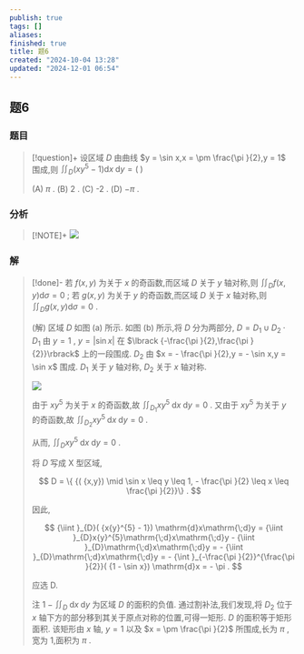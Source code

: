```yaml
---
publish: true
tags: []
aliases: 
finished: true
title: 题6
created: "2024-10-04 13:28"
updated: "2024-12-01 06:54"
---
```

## 题6
### 题目
> [!question]+
> 设区域 $D$ 由曲线 $y = \sin x,x =  \pm  \frac{\pi }{2},y = 1$ 围成,则 ${\iint }_{D}( {x{y}^{5} - 1}) \mathrm{d}x\mathrm{\;d}y = ( \;)$
> 
> (A) $\pi$ . (B) 2 . (C) -2 . (D) $- \pi$ .
### 分析
> [!NOTE]+
> ![](https://img.hwenyi.live/202411201713614.webp)
### 解
> [!done]-
> 若 $f( {x,y})$ 为关于 $x$ 的奇函数,而区域 $D$ 关于 $y$ 轴对称,则 ${\iint }_{D}f( {x,y}) \mathrm{d}\sigma  = 0$ ; 
> 若 $g( {x,y})$ 为关于 $y$ 的奇函数,而区域 $D$ 关于 $x$ 轴对称,则 ${\iint }_{D}g( {x,y}) \mathrm{d}\sigma  = 0$ .
> 
> (解) 区域 $D$ 如图 (a) 所示. 如图 (b) 所示,将 $D$ 分为两部分, $D = {D}_{1} \cup  {D}_{2} \cdot  {D}_{1}$ 由 $y = 1$ , $y = | {\sin x}|$ 在 $\lbrack  {-\frac{\pi }{2},\frac{\pi }{2}}\rbrack$ 上的一段围成. ${D}_{2}$ 由 $x =  - \frac{\pi }{2},y =  - \sin x,y = \sin x$ 围成. ${D}_{1}$ 关于 $y$ 轴对称, ${D}_{2}$ 关于 $x$ 轴对称.
> 
> ![](https://img.hwenyi.live/202411201713123.webp)
> 
> 由于 $x{y}^{5}$ 为关于 $x$ 的奇函数,故 ${\iint }_{{D}_{1}}x{y}^{5}\mathrm{\;d}x\mathrm{\;d}y = 0$ . 又由于 $x{y}^{5}$ 为关于 $y$ 的奇函数,故 ${\iint }_{{D}_{2}}x{y}^{5}\mathrm{\;d}x\mathrm{\;d}y = 0$ .
> 
> 从而, ${\iint }_{D}x{y}^{5}\mathrm{\;d}x\mathrm{\;d}y = 0$ .
> 
> 将 $D$ 写成 $\mathrm{X}$ 型区域,
> 
> $$
> D = \{  {( {x,y})  \mid  \sin x \leq  y \leq  1, - \frac{\pi }{2} \leq  x \leq  \frac{\pi }{2}}\}  .
> $$
> 
> 因此,
> 
> $$
> {\iint }_{D}( {x{y}^{5} - 1}) \mathrm{d}x\mathrm{\;d}y = {\iint }_{D}x{y}^{5}\mathrm{\;d}x\mathrm{\;d}y - {\iint }_{D}\mathrm{\;d}x\mathrm{\;d}y =  - {\iint }_{D}\mathrm{\;d}x\mathrm{\;d}y =  - {\int }_{-\frac{\pi }{2}}^{\frac{\pi }{2}}( {1 - \sin x}) \mathrm{d}x =  - \pi .
> $$
> 
> 应选 D.
> 
> 注 $1 - {\iint }_{D}\mathrm{\;d}x\mathrm{\;d}y$ 为区域 $D$ 的面积的负值. 通过割补法,我们发现,将 ${D}_{2}$ 位于 $x$ 轴下方的部分移到其关于原点对称的位置,可得一矩形. $D$ 的面积等于矩形面积. 该矩形由 $x$ 轴, $y = 1$ 以及 $x =  \pm  \frac{\pi }{2}$ 所围成,长为 $\pi$ ,宽为 1,面积为 $\pi$ .